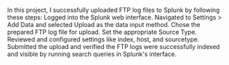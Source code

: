 In this project, I successfully uploaded FTP log files to Splunk by following these steps: Logged into the Splunk web interface. Navigated to Settings > Add Data and selected Upload as the data input method. Chose the prepared FTP log file for upload. Set the appropriate Source Type. Reviewed and configured settings like index, host, and sourcetype. Submitted the upload and verified the FTP logs were successfully indexed and visible by running search queries in Splunk's interface.
